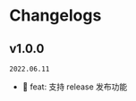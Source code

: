 <!--
🐞 Bug fix
🚀 New feature
💄 Perf
📝 Docs
⚡️ Code style
-->

# Changelogs

## v1.0.0

`2022.06.11`

- 🚀 feat: 支持 release 发布功能
